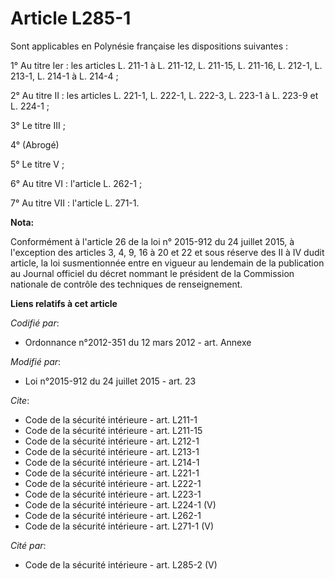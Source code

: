 # Article L285-1

Sont applicables en Polynésie française les dispositions suivantes : 

1° Au titre Ier : les articles L. 211-1 à L. 211-12, L. 211-15, L. 211-16, L. 212-1, L. 213-1, L. 214-1 à L. 214-4 ; 

2° Au titre II : les articles L. 221-1, L. 222-1, L. 222-3, L. 223-1 à L. 223-9 et L. 224-1 ; 

3° Le titre III ; 

4° (Abrogé) 

5° Le titre V ; 

6° Au titre VI : l'article L. 262-1 ; 

7° Au titre VII : l'article L. 271-1.

**Nota:**

Conformément à l'article 26 de la loi n° 2015-912 du 24 juillet 2015, à l'exception des articles 3, 4, 9, 16 à 20 et 22 et
sous réserve des II à IV dudit article, la loi susmentionnée entre en vigueur au lendemain de la publication au Journal
officiel du décret nommant le président de la Commission nationale de contrôle des techniques de renseignement.

**Liens relatifs à cet article**

_Codifié par_:

  - Ordonnance n°2012-351 du 12 mars 2012 - art. Annexe

_Modifié par_:

  - Loi n°2015-912 du 24 juillet 2015 - art. 23

_Cite_:

  - Code de la sécurité intérieure - art. L211-1
  - Code de la sécurité intérieure - art. L211-15
  - Code de la sécurité intérieure - art. L212-1
  - Code de la sécurité intérieure - art. L213-1
  - Code de la sécurité intérieure - art. L214-1
  - Code de la sécurité intérieure - art. L221-1
  - Code de la sécurité intérieure - art. L222-1
  - Code de la sécurité intérieure - art. L223-1
  - Code de la sécurité intérieure - art. L224-1 (V)
  - Code de la sécurité intérieure - art. L262-1
  - Code de la sécurité intérieure - art. L271-1 (V)

_Cité par_:

  - Code de la sécurité intérieure - art. L285-2 (V)
